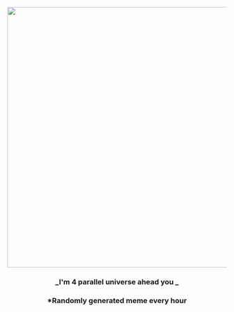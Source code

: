 <p align="center">
        <img src="https://i.redd.it/k522sxbfr7y81.jpg" width="600" height="600">
        </p>
        <h3 align="center">_I'm 4 parallel universe ahead you _</h3>
        <h3 align="center">*Randomly generated meme every hour</h3>
    